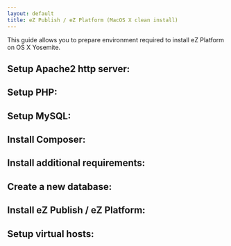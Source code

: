 ```yaml
---
layout: default
title: eZ Publish / eZ Platform (MacOS X clean install)
---
```


This guide allows you to prepare environment required to install eZ Platform on OS X Yosemite.

## Setup Apache2 http server: ##

## Setup PHP: ##

## Setup MySQL: ##

## Install Composer: ##

## Install additional requirements: ##

## Create a new database: ##

## Install eZ Publish / eZ Platform: ##

## Setup virtual hosts: ##

